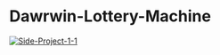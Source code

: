 # Dawrwin-Lottery-Machine
<a href="https://ibb.co/ZBppF0q"><img src="https://i.ibb.co/bsMMCkc/Side-Project-1-1.png" alt="Side-Project-1-1" border="0"></a><br />
